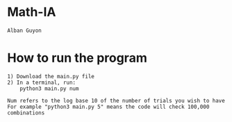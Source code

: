 # Math-IA

```
Alban Guyon
```

# How to run the program
```
1) Download the main.py file
2) In a terminal, run:
    python3 main.py num

Num refers to the log base 10 of the number of trials you wish to have
For example "python3 main.py 5" means the code will check 100,000 combinations
```
